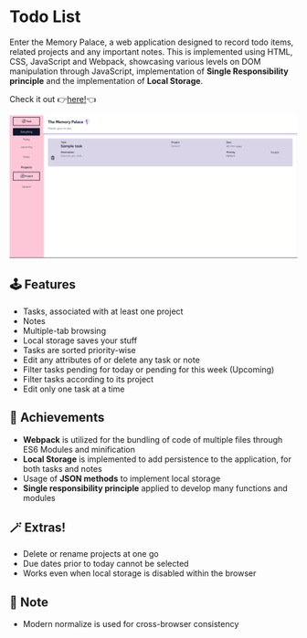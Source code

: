 # Todo List

Enter the Memory Palace, a web application designed to record todo items, related projects and any important notes. This is implemented using HTML, CSS, JavaScript and Webpack, showcasing various levels on DOM manipulation through JavaScript, implementation of **Single Responsibility principle** and the implementation of **Local Storage**.

Check it out :point_right:[here!](https://mell62.github.io/todo-list/):point_left:

![webpage-screenshot](./src/images/screenshot.png)

## :joystick: Features

- Tasks, associated with at least one project
- Notes
- Multiple-tab browsing
- Local storage saves your stuff
- Tasks are sorted priority-wise
- Edit any attributes of or delete any task or note
- Filter tasks pending for today or pending for this week (Upcoming)
- Filter tasks according to its project
- Edit only one task at a time

## :tada: Achievements

- **Webpack** is utilized for the bundling of code of multiple files through ES6 Modules and minification
- **Local Storage** is implemented to add persistence to the application, for both tasks and notes
- Usage of **JSON methods** to implement local storage
- **Single responsibility principle** applied to develop many functions and modules

## :magic_wand: Extras!

- Delete or rename projects at one go
- Due dates prior to today cannot be selected
- Works even when local storage is disabled within the browser

## :page_with_curl: Note

- Modern normalize is used for cross-browser consistency
